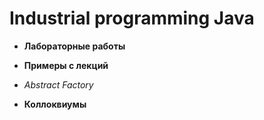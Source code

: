 # Industrial programming Java
- **Лабораторные работы**

- **Примеры с лекций**
 - *Abstract Factory*

- **Коллоквиумы**
